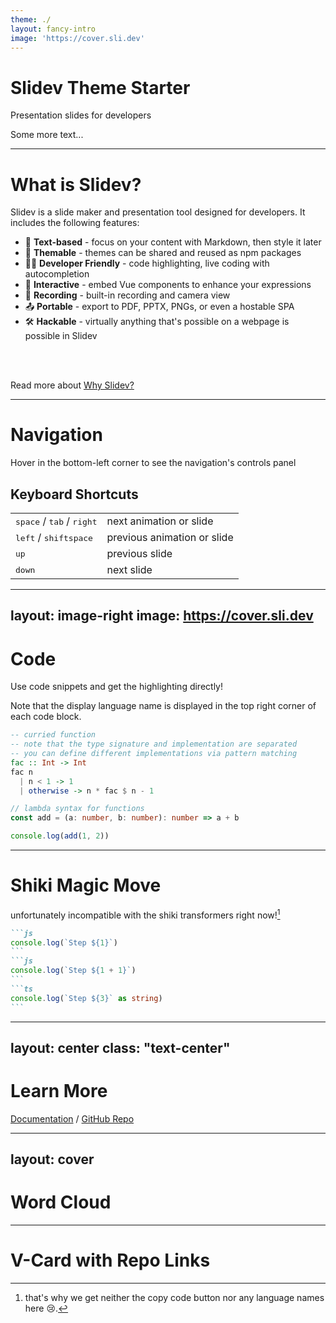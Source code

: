 ```yaml
---
theme: ./
layout: fancy-intro
image: 'https://cover.sli.dev'
---
```


<qr-code value="Hello, World!" class="mb-20"/>

# Slidev Theme Starter

Presentation slides for developers

Some more text...

---

# What is Slidev?

Slidev is a slide maker and presentation tool designed for developers. It includes the following features:

- 📝 **Text-based** - focus on your content with Markdown, then style it later
- 🎨 **Themable** - themes can be shared and reused as npm packages
- 🧑‍💻 **Developer Friendly** - code highlighting, live coding with autocompletion
- 🤹 **Interactive** - embed Vue components to enhance your expressions
- 🎥 **Recording** - built-in recording and camera view
- 📤 **Portable** - export to PDF, PPTX, PNGs, or even a hostable SPA
- 🛠 **Hackable** - virtually anything that's possible on a webpage is possible in Slidev

<br>
<br>

Read more about [Why Slidev?](https://sli.dev/guide/why)

---

# Navigation

Hover in the bottom-left corner to see the navigation's controls panel

## Keyboard Shortcuts

|                                                      |                             |
|------------------------------------------------------|-----------------------------|
| <kbd>space</kbd> / <kbd>tab</kbd> / <kbd>right</kbd> | next animation or slide     |
| <kbd>left</kbd>  / <kbd>shift</kbd><kbd>space</kbd>  | previous animation or slide |
| <kbd>up</kbd>                                        | previous slide              |
| <kbd>down</kbd>                                      | next slide                  |

---
layout: image-right
image: https://cover.sli.dev
---

# Code

Use code snippets and get the highlighting directly!

Note that the display language name is displayed in the top right corner of each code block.

```haskell
-- curried function
-- note that the type signature and implementation are separated
-- you can define different implementations via pattern matching
fac :: Int -> Int
fac n
  | n < 1 -> 1
  | otherwise -> n * fac $ n - 1
```

```ts
// lambda syntax for functions
const add = (a: number, b: number): number => a + b

console.log(add(1, 2))
```

<style>
  .grid-cols-2 {
      grid-template-columns: 2fr 1fr;
  }
</style>

---

# Shiki Magic Move

unfortunately incompatible with the shiki transformers right now![^1]

````md magic-move
```js
console.log(`Step ${1}`)
```
```js
console.log(`Step ${1 + 1}`)
```
```ts
console.log(`Step ${3}` as string)
```
````

[^1]: that's why we get neither the copy code button nor any language names here 😢.

---
layout: center
class: "text-center"
---

# Learn More

[Documentation](https://sli.dev) / [GitHub Repo](https://github.com/slidevjs/slidev)

---
layout: cover
---

# Word Cloud

<word-cloud :list="[
'HTML',  
'Ember',  
'Sass',  
'FlexBox',  
'API',  
'VueJS',  
'Grid',  
'Rest',  
'JavaScript',  
'Animation',  
'React',  
'CSS',  
'Cache',  
'Less',  
'Svelte',  
'Angular',
'Spring Boot',
'Haskell',
'TDD',
'Monads',
'Applicatives',
'Mob Programming',
'Typescript'
]"/>

---

# V-Card with Repo Links

<v-card github-url="test" gitlab-url="test2" bluesky="test3"/>